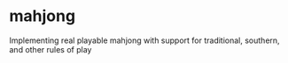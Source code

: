 # mahjong
Implementing real playable mahjong with support for traditional, southern, and other rules of play
